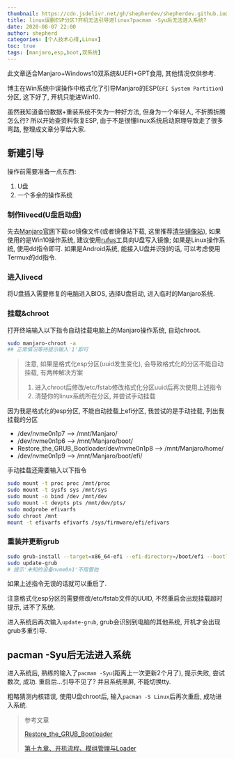 ```yaml
---
thumbnail: https://cdn.jsdelivr.net/gh/shepherdev/shepherdev.github.io@hexo/static/article/thumbnail/manjaro/manjaro-cat.jpg
title: linux误删ESP分区?开机无法引导进linux?pacman -Syu后无法进入系统?
date: 2020-08-07 22:00
author: shepherd
categories: [个人技术心得,Linux]
toc: true
tags: [manjaro,esp,boot,双系统]
---
```


 此文章适合Manjaro+Windows10双系统&UEFI+GPT食用, 其他情况仅供参考.

<!-- more -->

博主在Win系统中误操作中格式化了引导Manjaro的ESP(`EFI System Partition`)分区, 这下好了, 开机只能进Win10.

虽然我知道备份数据+重装系统不失为一种好方法, 但身为一个年轻人, 不折腾折腾怎么行? 所以开始查资料恢复ESP, 由于不是很懂linux系统启动原理导致走了很多弯路, 整理成文章分享给大家. 

<!--文章分为操作部分和理论部分, 如果你想快点恢复ESP分区, [请点击跳转操作部分](##实际操作).-->

## 新建引导

操作前需要准备一点东西:

1. U盘
2. 一个多余的操作系统

### 制作livecd(U盘启动盘)

先去[Manjaro官网](https://manjaro.org/)下载iso镜像文件(或者镜像站下载, 这里推荐[清华镜像站](https://mirrors.tuna.tsinghua.edu.cn/osdn/storage/g/m/ma/manjaro/)), 如果使用的是Win10操作系统, 建议使用[rufus](https://github.com/pbatard/rufus/tree/master/src)工具向U盘写入镜像; 如果是Linux操作系统, 使用dd指令即可. 如果是Android系统, 能接入U盘并识别的话, 可以考虑使用Termux的dd指令.

### 进入livecd

将U盘插入需要修复的电脑进入BIOS, 选择U盘启动, 进入临时的Manjaro系统.

### 挂载&chroot

打开终端输入以下指令自动挂载电脑上的Manjaro操作系统, 自动chroot.

```bash
sudo manjaro-chroot -a
## 正常情况等待提示输入'1'即可
```

> 注意, 如果是格式化esp分区(uuid发生变化), 会导致格式化的分区不能自动挂载, 有两种解决方案
>
> 1. 进入chroot后修改/etc/fstab修改格式化分区uuid后再次使用上述指令
> 2. 清楚你的linux系统所在分区, 并尝试手动挂载

因为我是格式化的esp分区, 不能自动挂载上efi分区, 我尝试的是手动挂载, 列出我挂载的分区

- /dev/nvme0n1p7  --> /mnt/Manjaro/
- /dev/nvme0n1p6 --> /mnt/Manjaro/boot/
- Restore_the_GRUB_Bootloader/dev/nvme0n1p8 --> /mnt/Manjaro/home/
- /dev/nvme0n1p9 --> /mnt/Manjaro/boot/efi/

手动挂载还需要输入以下指令

```bash
sudo mount -t proc proc /mnt/proc
sudo mount -t sysfs sys /mnt/sys
sudo mount -o bind /dev /mnt/dev
sudo mount -t devpts pts /mnt/dev/pts/
sudo modprobe efivarfs
sudo chroot /mnt
mount -t efivarfs efivarfs /sys/firmware/efi/efivars
```

### 重装并更新grub

```bash
sudo grub-install --target=x86_64-efi --efi-directory=/boot/efi --bootloader-id=manjaro --recheck
sudo update-grub
# 提示'未知的设备nvme0n1'不用管他
```

如果上述指令无误的话就可以重启了.

注意格式化esp分区的需要修改/etc/fstab文件的UUID, 不然重启会出现挂载超时提示, 进不了系统.

进入系统后再次输入`update-grub`, grub会识别到电脑的其他系统, 开机才会出现grub多重引导.

## pacman -Syu后无法进入系统

进入系统后, 熟练的输入了`pacman -Syu`(距离上一次更新2个月了), 提示失败, 尝试数次, 成功. 重启后...引导不见了? 并且系统黑屏, 不能切换tty.

粗略猜测内核错误, 使用U盘chroot后, 输入`pacman -S Linux`后再次重启, 成功进入系统. 

> 参考文章
>
> [Restore_the_GRUB_Bootloader](https://wiki.manjaro.org/index.php?title=Restore_the_GRUB_Bootloader)
>
> [第十九章、开机流程、模组管理与Loader](http://linux.vbird.org/linux_basic/0510osloader.php#process_1)

